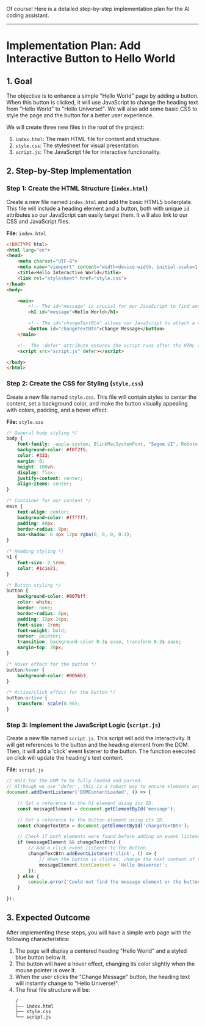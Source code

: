 Of course! Here is a detailed step-by-step implementation plan for the AI coding assistant.

---

# Implementation Plan: Add Interactive Button to Hello World

## 1. Goal

The objective is to enhance a simple "Hello World" page by adding a button. When this button is clicked, it will use JavaScript to change the heading text from "Hello World" to "Hello Universe!". We will also add some basic CSS to style the page and the button for a better user experience.

We will create three new files in the root of the project:
1.  `index.html`: The main HTML file for content and structure.
2.  `style.css`: The stylesheet for visual presentation.
3.  `script.js`: The JavaScript file for interactive functionality.

## 2. Step-by-Step Implementation

### Step 1: Create the HTML Structure (`index.html`)

Create a new file named `index.html` and add the basic HTML5 boilerplate. This file will include a heading element and a button, both with unique `id` attributes so our JavaScript can easily target them. It will also link to our CSS and JavaScript files.

**File:** `index.html`

```html
<!DOCTYPE html>
<html lang="en">
<head>
    <meta charset="UTF-8">
    <meta name="viewport" content="width=device-width, initial-scale=1.0">
    <title>Hello Interactive World</title>
    <link rel="stylesheet" href="style.css">
</head>
<body>

    <main>
        <!-- The id="message" is crucial for our JavaScript to find and update this element. -->
        <h1 id="message">Hello World</h1>

        <!-- The id="changeTextBtn" allows our JavaScript to attach a click event listener. -->
        <button id="changeTextBtn">Change Message</button>
    </main>

    <!-- The 'defer' attribute ensures the script runs after the HTML document has been parsed. -->
    <script src="script.js" defer></script>

</body>
</html>
```

### Step 2: Create the CSS for Styling (`style.css`)

Create a new file named `style.css`. This file will contain styles to center the content, set a background color, and make the button visually appealing with colors, padding, and a hover effect.

**File:** `style.css`

```css
/* General body styling */
body {
    font-family: -apple-system, BlinkMacSystemFont, "Segoe UI", Roboto, Helvetica, Arial, sans-serif;
    background-color: #f0f2f5;
    color: #333;
    margin: 0;
    height: 100vh;
    display: flex;
    justify-content: center;
    align-items: center;
}

/* Container for our content */
main {
    text-align: center;
    background-color: #ffffff;
    padding: 40px;
    border-radius: 8px;
    box-shadow: 0 4px 12px rgba(0, 0, 0, 0.1);
}

/* Heading styling */
h1 {
    font-size: 2.5rem;
    color: #1c1e21;
}

/* Button styling */
button {
    background-color: #007bff;
    color: white;
    border: none;
    border-radius: 6px;
    padding: 12px 24px;
    font-size: 1rem;
    font-weight: bold;
    cursor: pointer;
    transition: background-color 0.3s ease, transform 0.2s ease;
    margin-top: 20px;
}

/* Hover effect for the button */
button:hover {
    background-color: #0056b3;
}

/* Active/click effect for the button */
button:active {
    transform: scale(0.98);
}
```

### Step 3: Implement the JavaScript Logic (`script.js`)

Create a new file named `script.js`. This script will add the interactivity. It will get references to the button and the heading element from the DOM. Then, it will add a 'click' event listener to the button. The function executed on click will update the heading's text content.

**File:** `script.js`

```javascript
// Wait for the DOM to be fully loaded and parsed.
// Although we use 'defer', this is a robust way to ensure elements are available.
document.addEventListener('DOMContentLoaded', () => {

    // Get a reference to the h1 element using its ID.
    const messageElement = document.getElementById('message');

    // Get a reference to the button element using its ID.
    const changeTextBtn = document.getElementById('changeTextBtn');

    // Check if both elements were found before adding an event listener.
    if (messageElement && changeTextBtn) {
        // Add a click event listener to the button.
        changeTextBtn.addEventListener('click', () => {
            // When the button is clicked, change the text content of the h1 element.
            messageElement.textContent = 'Hello Universe!';
        });
    } else {
        console.error('Could not find the message element or the button on the page.');
    }

});
```

## 3. Expected Outcome

After implementing these steps, you will have a simple web page with the following characteristics:
1.  The page will display a centered heading "Hello World" and a styled blue button below it.
2.  The button will have a hover effect, changing its color slightly when the mouse pointer is over it.
3.  When the user clicks the "Change Message" button, the heading text will instantly change to "Hello Universe!".
4.  The final file structure will be:
    ```
    /
    ├── index.html
    ├── style.css
    └── script.js
    ```